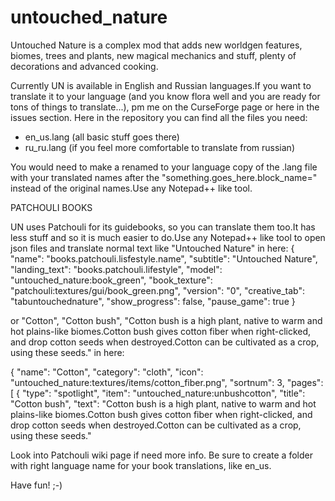 # untouched_nature
Untouched Nature is a complex mod that adds new worldgen features, biomes, trees and plants, new magical mechanics and stuff, plenty of decorations and advanced cooking.

Currently UN is available in English and Russian languages.If you want to translate it to your language (and you know flora well and you are ready for tons of things to translate...), pm me on the CurseForge page or here in the issues section. Here in the repository you can find all the files you need:

* en_us.lang (all basic stuff goes there)
* ru_ru.lang (if you feel more comfortable to translate from russian)

You would need to make a renamed to your language copy of the .lang file with your translated names after the "something.goes_here.block_name=" instead of the original names.Use any Notepad++ like tool.

PATCHOULI BOOKS

UN uses Patchouli for its guidebooks, so you can translate them too.It has less stuff and so it is much easier to do.Use any Notepad++ like tool to open json files and translate normal text like "Untouched Nature" in here:
{
  "name": "books.patchouli.lisfestyle.name",
  "subtitle": "Untouched Nature",
  "landing_text": "books.patchouli.lifestyle",
  "model": "untouched_nature:book_green",
  "book_texture": "patchouli:textures/gui/book_green.png",
  "version": "0",
  "creative_tab": "tabuntouchednature",
  "show_progress": false,
  "pause_game": true
}

or "Cotton", "Cotton bush", "Cotton bush is a high plant, native to warm and hot plains-like biomes.Cotton bush gives cotton fiber when right-clicked, and drop cotton seeds when destroyed.Cotton can be cultivated as a crop, using these seeds." in here:

{
  "name": "Cotton",
  "category": "cloth",
  "icon": "untouched_nature:textures/items/cotton_fiber.png",
  "sortnum": 3,
  "pages": [
  {
	  "type": "spotlight",
      "item": "untouched_nature:unbushcotton",
      "title": "Cotton bush",
      "text": "Cotton bush is a high plant, native to warm and hot plains-like biomes.Cotton bush gives cotton fiber when right-clicked, and drop cotton seeds when destroyed.Cotton can be cultivated as a crop, using these seeds."
      
Look into Patchouli wiki page if need more info. Be sure to create a folder with right language name for your book translations, like en_us.

Have fun! ;-)


	
   	
